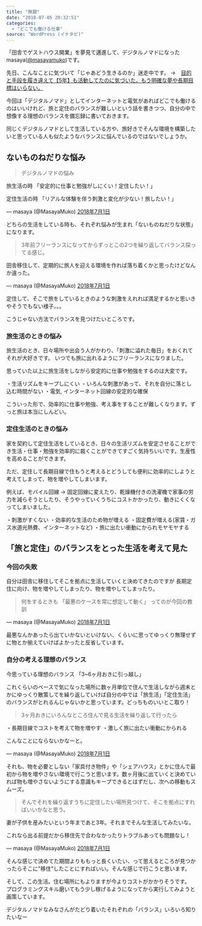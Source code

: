 ```yaml
---
title: "無題"
date: "2018-07-05 20:32:51"
categories:
  - "どこでも働ける仕事"
source: "WordPress (イナタビ)"
---
```


「田舎でゲストハウス開業」を夢見て邁進して、デジタルノマドになったmasaya([@masayamuko](https://twitter.com/MasayaMuko))です。

先日、こんなことに気づいて「じゃあどう生きるのか」迷走中です。
→　[目的と手段を履き違えて【5年】も活動してたのに気づいた。もう明確な夢や長期目標はいらない。](https://masayamuko.com/re-start/)

今回は「デジタルノマド」としてインターネットと電気があればどこでも働けるのはいいけれど、旅と定住のバランスが難しいという話を書きつつ、自分の中で想像する理想のバランスを備忘録に書いておきます。

同じくデジタルノマドとして生活している方や、旅好きでそんな環境を構築したいと思っている人も似たようなバランスに悩んでいるのではないでしょうか。

## ないものねだりな悩み

> デジタルノマドの悩み

旅生活の時
「安定的に仕事と勉強がしにくい！定住したい！」

定住生活の時
「リアルな体験を伴う刺激と変化が少ない！旅したい！」

— masaya (@MasayaMuko) [2018年7月1日](https://twitter.com/MasayaMuko/status/1013218411680186369?ref_src=twsrc%5Etfw)

どちらの生活をしている時も、それぞれ悩みが生まれ「ないものねだりな状態」になります。

> 3年前フリーランスになってからずっとこの2つを繰り返してバランス探ってる感じ。

田舎移住して、定期的に旅人を迎える環境を作れば落ち着くかと思ったけどなんか違った。

— masaya (@MasayaMuko) [2018年7月1日](https://twitter.com/MasayaMuko/status/1013219191799681025?ref_src=twsrc%5Etfw)

定住して、そこで旅をしているときのような刺激をえれれば満足するかと思いきやそうでもない様子。。。

こうじゃない方法でバランスを見つけたいところです。

### 旅生活のときの悩み

旅生活のとき、日々場所や出会う人がかわり、「刺激に溢れた毎日」をおくれてそれが大好きです。
いつでも旅に出れるようにフリーランスになりました。

思っていた以上に旅生活をしながら安定的に仕事や勉強をするのは大変です。

・生活リズムをキープしにくい
・いろんな刺激があって、それを自分に落とし込む時間がない
・電気, インターネット回線の安定的な確保

こういった形で、効率的に仕事や勉強、考え事をすることが難しくなります。ずっと旅は本当にしんどい。

### 定住生活のときの悩み

家を契約して定住生活をしているとき、日々の生活リズムを安定させることができ生活・仕事・勉強を効率的に裁くことができてすごく気持ちいいです。生産性を高めることができます。

ただ、定住して長期目線で住もうと考えるとどうしても便利に効率的にしようと考えてしまって、物を増やしてしまいます。

例えば、モバイル回線 → 固定回線に変えたり、乾燥機付きの洗濯機で家事の労力を減らそうとしたり、そうやっていくうちにコストかかったり、動きにくくなってしまいました。

・刺激がすくない
・効率的な生活のため物が増える
・固定費が増える(家賃・ガス水道光熱費、インターネットなど)
・旅に出たい衝動にかられモヤモヤする

## 「旅と定住」のバランスをとった生活を考えて見た

### 今回の失敗

自分は田舎に移住してそこを拠点に生活していくと決めてきたのですが
長期定住に向け、物を増やしてしまったり、物を増やしてしまったり。

> 何をするときも
「最悪のケースを常に想定して動く」
ってのが今回の教訓

— masaya (@MasayaMuko) [2018年7月1日](https://twitter.com/MasayaMuko/status/1013216174954332160?ref_src=twsrc%5Etfw)

最悪なんかあったら出ていかないといけない、くらいに思ってゆっくり無理せずに物とか揃えていけばよかったと反省しています。

### 自分の考える理想のバランス

今思っている理想のバランス
「3~6ヶ月おきに引っ越し」

これくらいのペースで気になった場所に数ヶ月単位で住んで生活しながら週末とかにゆっくり散策してを繰り返していけば自分の中では「旅生活」「定住生活」のバランスがとれるんじゃないかと思っています。どっちものいいとこ取り！

> 3ヶ月おきにいろんなところ住んで見る生活を繰り返して行ったら

・長期目線でコストを考えて物を増やす
・激しく旅に出たい衝動にかられる

こんなことにならないかなーと。

— masaya (@MasayaMuko) [2018年7月1日](https://twitter.com/MasayaMuko/status/1013227729775235072?ref_src=twsrc%5Etfw)

それも、物を必要としない「家具付き物件」や「シェアハウス」とかに住んで最初から物を増やさない環境で行こうと思います。数ヶ月後に出ていくと決めていれば物も増やさないようにする意識もキープできるとはずだし、次への移動もスムーズ。

> そんでそれを繰り返すうちに定住したい場所見つけて、そこを拠点にすればいいかなと思う。

妻が子供を産みたいという年まであと3年。それまでそんな生活してみたいな。

これなら出る前提だから移住先で合わなかったりトラブルあっても問題なし！

— masaya (@MasayaMuko) [2018年7月1日](https://twitter.com/MasayaMuko/status/1013228474163605504?ref_src=twsrc%5Etfw)

そんな感じで決めてた期間よりももっと長くいたい、って思えるところが見つかったらそこに"移住"したことにすればいい。そんな感じで行こうと思います。

そして、この生活。住む場所にもよりますが今よりコストがかかりそうです。
プログラミングスキル磨いてもう少し稼げるようになってから実行してみようと画策しています。

デジタルノマドなみなさんがたどり着いたそれぞれの「バランス」いろいろ知りたいなー